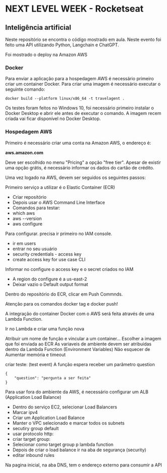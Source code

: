 # NEXT LEVEL WEEK - Rocketseat
## Inteligência artificial

Neste repositório se encontra o código mostrado em aula. Neste evento foi feito uma API utilizando Python, Langchain e ChatGPT.

Foi mostrado o deploy na Amazon AWS

### Docker

Para enviar a aplicação para a hospedagem AWS é necessário primeiro criar um container Docker. Para criar uma imagem é necessário executar o seguinte comando:

```
docker build --platform linux/x86_64 -t travelagent .
```

Os testes foram feitos no Windows 10, foi necessário primeiro instalar o Docker Desktop e abrir ele antes de executar o comando. A imagem recem criada vai ficar disponível no Docker Desktop.


### Hospedagem AWS

Primeiro é necessário criar uma conta na Amazon AWS, o endereço é:

**aws.amazon.com**

Deve ser escolhido no menu "Pricing" a opção "free tier". Apesar de existir uma opção grátis, é necessário informar os dados do cartão de crédito.

Uma vez logado na AWS, devem ser seguidos os seguintes passos:

Primeiro serviço a utilizar é o Elastic Container (ECR)
- Criar repositório
- Depois usar o AWS Command Line Interface
- Comandos para testar:
- which aws
- aws --version
- aws configure

Para configurar. precisa ir primeiro no IAM console.
- ir em users
- entrar no seu usuário
- security credentials - access key
- create access key for use case CLI

Informar no configure o access key e o secret criados no IAM
- A region do configure é a us-east-2
- Deixar vazio o Default output format 

Dentro do repositório do ECR, clicar em Push Commnds.

Atenção para os comandos docker tag e docker push!

A integração do container Docker com o AWS será feita através de uma Lambda Function.

Ir no Lambda e criar uma função nova

Atribuir um nome de função e vincular a um container...
Escolher a imagem que foi enviada ao ECR
As variaveis de ambiente devem ser atribuidas dentro da Lambda Function (Environment Variables)
Não esquecer de Aumentar memória e timeout

criar teste: (test event)
A função espera receber um parâmetro question

```
{
	"question": "pergunta a ser feita"
}
```

Para usar fora do ambiente da AWS, é necessário configurar um ALB (Application Load Balance)

- Dentro do serviço EC2, selecionar Load Balancers 
- Marcar ipv4
- Criar um Application Load Balance
- Manter o VPC selecionado e marcar todos os subnets
- secutiry group default
- usar protocolo http: 
- criar target group:
- Selecionar como target group p lambda function
- Depois de criar o load balance ir na aba de segurança (security)
- editar inbound rules

Na pagina inicial, na aba DNS, tem o endereço externo para consumir a API
